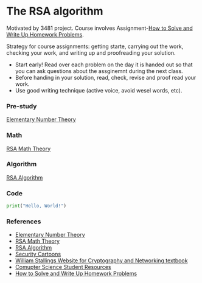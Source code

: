 # The RSA algorithm
Motivated by 3481 project. Course involves Assignment-[How to Solve and Write Up Homework Problems](http://www.box.net/shared/static/rs3mslti2r.pdf).

Strategy for course assignments: getting starte, carrying out the work, checking your work, and writing up and proofreading your solution.
* Start early! Read over each problem on the day it is handed out so that you can ask questions about the assginemnt during the next class.
* Before handing in your solution, read, check, revise and proof read your work.
* Use good writing technique (active voice, avoid wesel words, etc).

### Pre-study
[Elementary Number Theory](https://www.di-mgt.com.au/number_theory.html)

### Math
[RSA Math Theory](https://www.di-mgt.com.au/rsa_theory.html)

### Algorithm
[RSA Algorithm](https://www.di-mgt.com.au/rsa_alg.html)

### Code 
```python
print("Hello, World!")
```

### References
* [Elementary Number Theory](https://www.di-mgt.com.au/number_theory.html)
* [RSA Math Theory](https://www.di-mgt.com.au/rsa_theory.html)
* [RSA Algorithm](https://www.di-mgt.com.au/rsa_alg.html)
* [Security Cartoons](http://securitycartoon.com/)
* [William Stallings Website for Cryptography and Networking textbook](http://williamstallings.com/Cryptography/Crypto7e-Student/)
* [Comupter Science Student Resources](http://www.computersciencestudent.com/)
* [How to Solve and Write Up Homework Problems](http://www.box.net/shared/static/rs3mslti2r.pdf)
